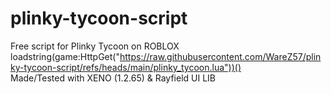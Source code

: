 # plinky-tycoon-script
Free script for Plinky Tycoon on ROBLOX<br>
loadstring(game:HttpGet("https://raw.githubusercontent.com/WareZ57/plinky-tycoon-script/refs/heads/main/plinky_tycoon.lua"))()<br>
Made/Tested with XENO (1.2.65) & Rayfield UI LIB

